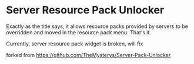 # Server Resource Pack Unlocker
Exactly as the title says, it allows resource packs provided by servers to be overridden and moved in the resource pack menu. That's it.

Currently, server resource pack widget is broken, will fix

forked from https://github.com/TheMysterys/Server-Pack-Unlocker
